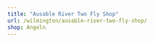 ```yaml
---
title: "Ausable River Two Fly Shop"
url: /wilmington/ausable-river-two-fly-shop/
shop: Angeln
---
```

